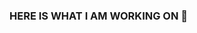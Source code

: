 ### HERE IS WHAT I AM WORKING ON  👋

<!--
**BochraCHEMAM/BochraCHEMAM** is a ✨ _special_ ✨ repository because its `README.md` (this file) appears on your GitHub profile.

Here are some ideas to get you started:

- 🔭 I’m currently working on MY PHD PROJECT RELATED TO MACHINE LEARNING 
- 🌱 I’m currently learning recommender system , Reinforcement learning 
- 👯 I’m looking to collaborate on 
- 🤔 I’m looking for help with RL
- 💬 Ask me about statistics and related 
- 📫 How to reach me: linkedin or twitter(https://twitter.com/ChemamBochra)
- 😄 Pronouns: she/ hers
- ⚡ Fun fact: 
-->
